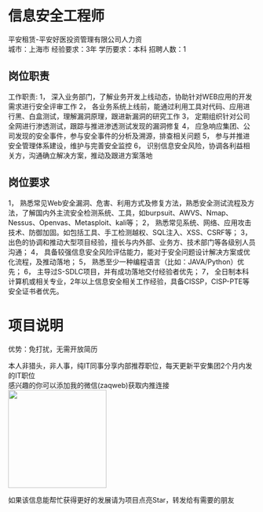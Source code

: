 # 信息安全工程师
平安租赁-平安好医投资管理有限公司人力资  
城市：上海市 经验要求：3年 学历要求：本科  招聘人数：1

## 岗位职责
工作职责:
   1，  深入业务部门，了解业务开发上线动态，协助针对WEB应用的开发需求进行安全评审工作
   2，  各业务系统上线前，能通过利用工具对代码、应用进行黑、白盒测试，理解漏洞原理，跟进新漏洞的研究工作
   3，  定期组织针对公司全网进行渗透测试，跟踪与推进渗透测试发现的漏洞修复
   4，  应急响应集团、公司发现的安全事件，参与安全事件的分析及溯源，排查相关问题
   5，  参与并推进安全管理体系建设，维护与完善安全监控
   6，  识别信息安全风险，协调各利益相关方，沟通确立解决方案，推动及跟进方案落地

## 岗位要求
1，	熟悉常见Web安全漏洞、危害、利用方式及修复方法，熟悉安全测试流程及方法，了解国内外主流安全检测系统、工具，如burpsuit、AWVS、Nmap、Nessus、Openvas、Metasploit、kali等；
   2，	熟悉常见系统、网络、应用攻击技术、防御加固。如包括工具、手工检测越权、SQL注入、XSS、CSRF等；
   3，	出色的协调和推动大型项目经验，擅长与内外部、业务方、技术部门等各级别人员沟通；
   4，	具备较强信息安全风险评估能力，能对于安全问题设计解决方案或优化流程，及推动落地；
   5，	熟悉至少一种编程语言（比如：JAVA/Python）优先；
   6，  主导过S-SDLC项目，并有成功落地交付经验者优先；
   7，  全日制本科计算机或相关专业，2年以上信息安全相关工作经验，具备CISSP，CISP-PTE等安全证书者优先。

# 项目说明

优势：免打扰，无需开放简历

本人非猎头，非人事，纯IT同事分享内部推荐职位，每天更新平安集团2个月内发的IT职位  
感兴趣的你可以添加我的微信(zaqweb)获取内推连接  
<img src="https://github.com/zaqweb/PA-IT-JOBS/blob/master/WechatICode.jpeg"  height="200" width="200">

如果该信息能帮忙获得更好的发展请为项目点亮Star，转发给有需要的朋友




